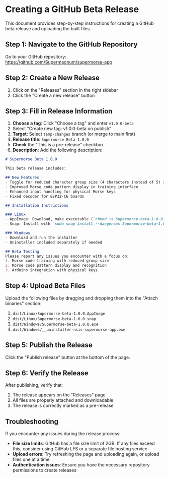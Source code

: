 # Creating a GitHub Beta Release

This document provides step-by-step instructions for creating a GitHub beta release and uploading the built files.

## Step 1: Navigate to the GitHub Repository

Go to your GitHub repository: https://github.com/Supermagnum/supermorse-app

## Step 2: Create a New Release

1. Click on the "Releases" section in the right sidebar
2. Click the "Create a new release" button

## Step 3: Fill in Release Information

1. **Choose a tag**: Click "Choose a tag" and enter `v1.0.0-beta`
2. Select "Create new tag: v1.0.0-beta on publish"
3. **Target**: Select `temp-changes` branch (or merge to main first)
4. **Release title**: `Supermorse Beta 1.0.0`
5. **Check** the "This is a pre-release" checkbox
6. **Description**: Add the following description:

```markdown
# Supermorse Beta 1.0.0

This beta release includes:

## New Features
- Toggle for reduced character group size (4 characters instead of 5) in training
- Improved Morse code pattern display in training interface
- Enhanced input handling for physical Morse keys
- Fixed decoder for ESP32-C6 boards

## Installation Instructions

### Linux
- AppImage: Download, make executable (`chmod +x Supermorse-beta-1.0.0.AppImage`), and run
- Snap: Install with `sudo snap install --dangerous Supermorse-beta-1.0.0.snap`

### Windows
- Download and run the installer
- Uninstaller included separately if needed

## Beta Testing
Please report any issues you encounter with a focus on:
1. Morse code training with reduced group size
2. Morse code pattern display and recognition
3. Arduino integration with physical keys
```

## Step 4: Upload Beta Files

Upload the following files by dragging and dropping them into the "Attach binaries" section:

1. `dist/Linux/Supermorse-beta-1.0.0.AppImage`
2. `dist/Linux/Supermorse-beta-1.0.0.snap`
3. `dist/Windows/Supermorse-beta-1.0.0.exe`
4. `dist/Windows/__uninstaller-nsis-supermorse-app.exe`

## Step 5: Publish the Release

Click the "Publish release" button at the bottom of the page.

## Step 6: Verify the Release

After publishing, verify that:
1. The release appears on the "Releases" page
2. All files are properly attached and downloadable
3. The release is correctly marked as a pre-release

## Troubleshooting

If you encounter any issues during the release process:

- **File size limits**: GitHub has a file size limit of 2GB. If any files exceed this, consider using GitHub LFS or a separate file hosting service
- **Upload errors**: Try refreshing the page and uploading again, or upload files one at a time
- **Authentication issues**: Ensure you have the necessary repository permissions to create releases